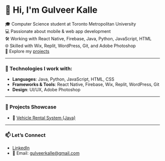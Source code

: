 # 👋 Hi, I'm Gulveer Kalle

🎓 Computer Science student at Toronto Metropolitan University  
💻 Passionate about mobile & web app development  
🛠️ Working with React Native, Firebase, Java, Python, JavaScript, HTML  
🌐 Skilled with Wix, Replit, WordPress, Git, and Adobe Photoshop  
📁 Explore my [projects](https://github.com/gulveerkalle?tab=repositories)

---

### 🔧 Technologies I work with:
- **Languages**: Java, Python, JavaScript, HTML, CSS
- **Frameworks & Tools**: React Native, Firebase, Wix, Replit, WordPress, Git
- **Design**: UI/UX, Adobe Photoshop

---

### 📌 Projects Showcase

- 🚗 [Vehicle Rental System (Java)](https://github.com/gulveerkalle/vehicle-rental-java)

---

### 📫 Let’s Connect

- [LinkedIn](https://linkedin.com/in/yourprofile)
- 📧 Email: gulveerkalle@gmail.com
